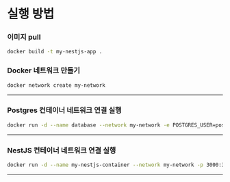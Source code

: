 # 실행 방법

### 이미지 pull
```bash
docker build -t my-nestjs-app . 
```
### Docker 네트워크 만들기

```bash
docker network create my-network
```
---

### Postgres 컨테이너 네트워크 연결 실행

```bash
docker run -d --name database --network my-network -e POSTGRES_USER=postgres -e POSTGRES_PASSWORD=password -e POSTGRES_DB=nestjs_dev -p 5432:5432 postgres:16
```

---

### NestJS 컨테이너 네트워크 연결 실행

```bash
docker run -d --name my-nestjs-container --network my-network -p 3000:3000 my-nestjs-app
```

---
